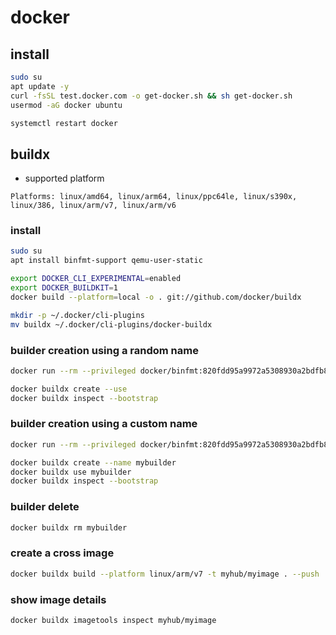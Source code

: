 # docker
## install
```bash
sudo su
apt update -y
curl -fsSL test.docker.com -o get-docker.sh && sh get-docker.sh
usermod -aG docker ubuntu

systemctl restart docker
```
## buildx
- supported platform
``` 
Platforms: linux/amd64, linux/arm64, linux/ppc64le, linux/s390x, linux/386, linux/arm/v7, linux/arm/v6
``` 
### install
```bash
sudo su
apt install binfmt-support qemu-user-static

export DOCKER_CLI_EXPERIMENTAL=enabled
export DOCKER_BUILDKIT=1
docker build --platform=local -o . git://github.com/docker/buildx

mkdir -p ~/.docker/cli-plugins
mv buildx ~/.docker/cli-plugins/docker-buildx
```
### builder creation using a random name
```bash
docker run --rm --privileged docker/binfmt:820fdd95a9972a5308930a2bdfb8573dd4447ad3

docker buildx create --use
docker buildx inspect --bootstrap
```
### builder creation using a custom name
```bash
docker run --rm --privileged docker/binfmt:820fdd95a9972a5308930a2bdfb8573dd4447ad3

docker buildx create --name mybuilder
docker buildx use mybuilder
docker buildx inspect --bootstrap
```
### builder delete
```bash
docker buildx rm mybuilder
```
### create a cross image
```bash
docker buildx build --platform linux/arm/v7 -t myhub/myimage . --push
```
### show image details
```bash
docker buildx imagetools inspect myhub/myimage
```
